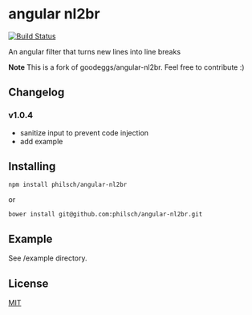 # angular nl2br

[![Build Status](https://travis-ci.org/philsch/angular-nl2br.svg?branch=master)](https://travis-ci.org/philsch/angular-nl2br)

An angular filter that turns new lines into line breaks

**Note**
This is a fork of goodeggs/angular-nl2br. Feel free to contribute :)

## Changelog
### v1.0.4
 - sanitize input to prevent code injection
 - add example

## Installing

```
npm install philsch/angular-nl2br
```
or

```
bower install git@github.com:philsch/angular-nl2br.git
```

## Example
See /example directory.

## License

[MIT](https://github.com/goodeggs/angular-nl2br/blob/master/LICENSE.md)
